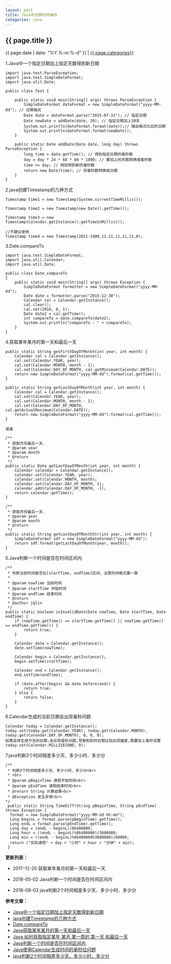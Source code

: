 ```yaml
---
layout: post
title: Java中日期时间操作
categories: java
---
```


## {{ page.title }}

{{ page.date | date: "%Y.%-m.%-d" }} | <a href="/archive#{{ page.categories }}">{{ page.categories}}</a>

1.Java中一个指定日期加上指定天数得到新日期

```
import java.text.ParseException;
import java.text.SimpleDateFormat;
import java.util.Date;

public class Test {

	public static void main(String[] args) throws ParseException {
		SimpleDateFormat dateFormat = new SimpleDateFormat("yyyy-MM-dd"); // 日期格式
		Date date = dateFormat.parse("2015-07-31"); // 指定日期
		Date newDate = addDate(date, 20); // 指定日期加上20天
		System.out.println(dateFormat.format(date));// 输出格式化后的日期
		System.out.println(dateFormat.format(newDate));
	}

	public static Date addDate(Date date, long day) throws ParseException {
		long time = date.getTime(); // 得到指定日期的毫秒数
		day = day * 24 * 60 * 60 * 1000; // 要加上的天数转换成毫秒数
		time += day; // 相加得到新的毫秒数
		return new Date(time); // 将毫秒数转换成日期
	}
}
```

2.java创建Timestamp的几种方式

```
Timestamp time1 = new Timestamp(System.currentTimeMillis());  
  
Timestamp time2 = new Timestamp(new Date().getTime());  
  
Timestamp time3 = new Timestamp(Calendar.getInstance().getTimeInMillis());  
  
//不建议使用  
Timestamp time4 = new Timestamp(2011-1900,11,11,11,11,11,0); 
```

3.Date.compareTo

```
import java.text.SimpleDateFormat;
import java.util.Calendar;
import java.util.Date;
  
public class Date_compareTo
{
    public static void main(String[] args) throws Exception {
        SimpleDateFormat formatter = new SimpleDateFormat("yyyy-MM-dd");
        Date date = formatter.parse("2015-12-30");
        Calendar cal = Calendar.getInstance();
        cal.clear();
        cal.set(2016, 0, 1);
        Date date2 = cal.getTime();
        int compareTo = date.compareTo(date2);
        System.out.println("compareTo : " + compareTo);
    }
}
```

4.获取某年某月的第一天和最后一天

```
public static String getFirstDayOfMonth(int year, int month) {
	Calendar cal = Calendar.getInstance();
	cal.set(Calendar.YEAR, year);
	cal.set(Calendar.MONTH, month - 1);
	cal.set(Calendar.DAY_OF_MONTH, cal.getMinimum(Calendar.DATE));
	return new SimpleDateFormat("yyyy-MM-dd").format(cal.getTime());
}

public static String getLastDayOfMonth(int year, int month) {
	Calendar cal = Calendar.getInstance();
	cal.set(Calendar.YEAR, year);
	cal.set(Calendar.MONTH, month - 1);
	cal.set(Calendar.DAY_OF_MONTH, cal.getActualMaximum(Calendar.DATE));
	return new SimpleDateFormat("yyyy-MM-dd").format(cal.getTime());
}

或者

/** 
 * 获取月份最后一天.
 * @param year
 * @param month
 * @return
 */
public static Date getLastDayOfMonth(int year, int month) {
	Calendar calendar = Calendar.getInstance();
	calendar.set(Calendar.YEAR, year);
	calendar.set(Calendar.MONTH, month);
	calendar.set(Calendar.DAY_OF_MONTH, 1);
	calendar.add(Calendar.DAY_OF_MONTH, -1);
	return calendar.getTime();
}

/**
 * 获取月份最后一天.
 * @param year
 * @param month
 * @return
 */
public static String getLastDayOfMonthStr(int year, int month) {
	SimpleDateFormat sdf = new SimpleDateFormat("yyyy-MM-dd");
	return sdf.format(getLastDayOfMonth(year, month));
}
```

5.Java判断一个时间是否在时间区间内

```
/**
 * 判断当前时间是否在[startTime, endTime]区间，注意时间格式要一致
 * 
 * @param nowTime 当前时间
 * @param startTime 开始时间
 * @param endTime 结束时间
 * @return
 * @author jqlin
 */
public static boolean isInvalidDate(Date nowTime, Date startTime, Date endTime) {
	if (nowTime.getTime() == startTime.getTime() || nowTime.getTime() == endTime.getTime()) {
		return true;
	}

	Calendar date = Calendar.getInstance();
	date.setTime(nowTime);

	Calendar begin = Calendar.getInstance();
	begin.setTime(startTime);

	Calendar end = Calendar.getInstance();
	end.setTime(endTime);

	if (date.after(begin) && date.before(end)) {
		return true;
	} else {
		return false;
	}
}
```

6.Calendar生成的当前日期会出现毫秒问题

```
Calendar today = Calendar.getInstance();
today.set(today.get(Calendar.YEAR), today.get(Calendar.MONTH), today.get(Calendar.DAY_OF_MONTH), 0, 0, 0);
如果这样生成今天的日期,会出现毫秒问题,导致和别的日期比较出现偏差,需要加上毫秒设置
today.set(Calendar.MILLISECOND, 0);
```

7.java判断2个时间相差多少天、多少小时、多少分

```
/**
 * 判断2个时间相差多少天、多少小时、多少分<br>
 * <br>
 * @param pBeginTime 请假开始时间<br>
 * @param pEndTime 请假结束时间<br>
 * @return String 计算结果<br>
 * @Exception 发生异常<br>
*/
 public static String TimeDiff(String pBeginTime, String pEndTime) throws Exception {
  format = new SimpleDateFormat("yyyy-MM-dd hh:mm");
  Long beginL = format.parse(pBeginTime).getTime();
  Long endL = format.parse(pEndTime).getTime();
  Long day = (endL - beginL)/86400000;
  Long hour = ((endL - beginL)%86400000)/3600000;
  Long min = ((endL - beginL)%86400000%3600000)/60000;
  return ("实际请假" + day + "小时" + hour + "分钟" + min);
 }
```

**更新列表：**

* 2017-12-20
获取某年某月的第一天和最后一天

* 2018-05-02
Java判断一个时间是否在时间区间内

* 2018-08-03
java判断2个时间相差多少天、多少小时、多少分


**参考文章：**

* [Java中一个指定日期加上指定天数得到新日期][1]
* [java创建Timestamp的几种方式][2]
* [Date.compareTo][3]
* [Java获取某年某月的第一天和最后一天][4]
* [Java 如何获取指定某年 某月 某一周的 第一天 和最后一天][5]
* [Java判断一个时间是否在时间区间内][6]
* [Java使用Calendar生成时间的毫秒位问题][7]
* [java判断2个时间相差多少天、多少小时、多少分][8]


[1]: http://blog.csdn.net/u012027874/article/details/47805885
[2]: http://vsp.iteye.com/blog/1253774
[3]: http://www.howsoftworks.net/javaapi/java.util/date_compareto.html
[4]: http://blog.csdn.net/sdzhangshulong/article/details/53897364
[5]: http://bbs.csdn.net/topics/370024103
[6]: https://www.cnblogs.com/linjiqin/p/8119338.html
[7]: https://blog.csdn.net/lpch1987/article/details/56677742
[8]: https://blog.csdn.net/a9529lty/article/details/3206944